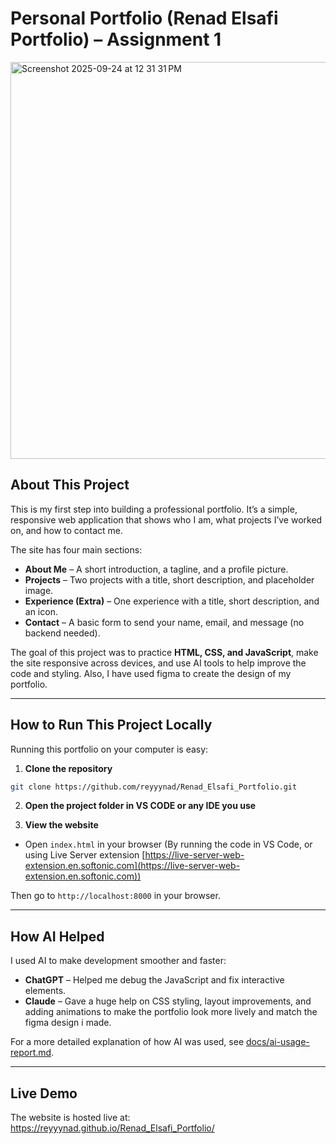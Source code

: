 # Personal Portfolio (Renad Elsafi Portfolio) – Assignment 1
<img width="1256" height="635" alt="Screenshot 2025-09-24 at 12 31 31 PM" src="https://github.com/user-attachments/assets/a51e8747-ee12-470c-9009-87335aeb3604" />

## About This Project
This is my first step into building a professional portfolio. It’s a simple, responsive web application that shows who I am, what projects I’ve worked on, and how to contact me.  

The site has four main sections:  
- **About Me** – A short introduction, a tagline, and a profile picture.  
- **Projects** – Two projects with a title, short description, and placeholder image.  
- **Experience (Extra)** – One experience with a title, short description, and an icon.  
- **Contact** – A basic form to send your name, email, and message (no backend needed).  

The goal of this project was to practice **HTML, CSS, and JavaScript**, make the site responsive across devices, and use AI tools to help improve the code and styling. Also, I have used figma to create the design of my portfolio.

---

## How to Run This Project Locally
Running this portfolio on your computer is easy:

1. **Clone the repository**
```bash
git clone https://github.com/reyyynad/Renad_Elsafi_Portfolio.git
````

2. **Open the project folder in VS CODE or any IDE you use**

3. **View the website**

* Open `index.html` in your browser (By running the code in VS Code, or using Live Server extension [https://live-server-web-extension.en.softonic.com](https://live-server-web-extension.en.softonic.com))

Then go to `http://localhost:8000` in your browser.

---

## How AI Helped

I used AI to make development smoother and faster:

* **ChatGPT** – Helped me debug the JavaScript and fix interactive elements.
* **Claude** – Gave a huge help on CSS styling, layout improvements, and adding animations to make the portfolio look more lively and match the figma design i made.

For a more detailed explanation of how AI was used, see [docs/ai-usage-report.md](docs/ai-usage-report.md).

---

## Live Demo

The website is hosted live at:
https://reyyynad.github.io/Renad_Elsafi_Portfolio/



